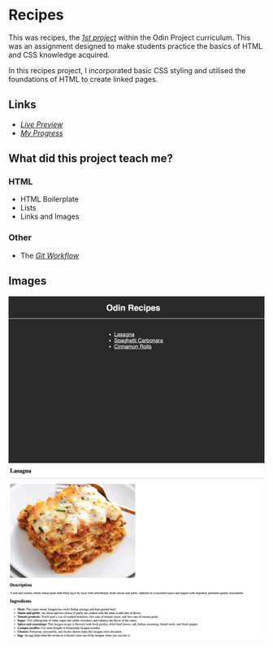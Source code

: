 # Recipes

This was recipes, the [*1st project*](https://www.theodinproject.com/lessons/foundations-recipes) within the Odin Project curriculum. This was an assignment designed to make students practice the basics of HTML and CSS knowledge acquired.

In this recipes project, I incorporated basic CSS styling and utilised the foundations of HTML to create linked pages.

## Links

- [*Live Preview*](https://devvivan.github.io/odin-recipes/)
- [*My Progress*](https://github.com/DevVivan/odin-project)

## What did this project teach me?

### HTML

- HTML Boilerplate
- Lists
- Links and Images

### Other

- The [*Git Workflow*](https://www.theodinproject.com/lessons/foundations-git-basics)

## Images

![Main Page](screenshots/screenshot-1.png)
![Lasagna Recipe Page](screenshots/screenshot-2.png)
